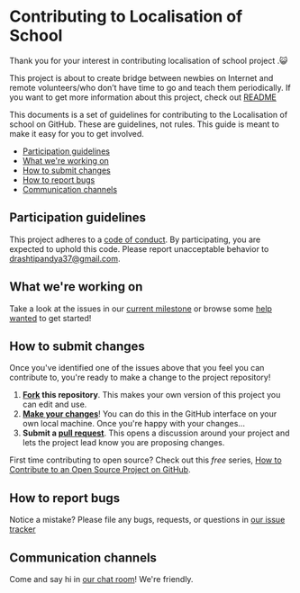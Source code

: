 # Contributing to Localisation of School

Thank you for your interest in contributing localisation of school project .:smiley_cat:

This project is about to create bridge between newbies on Internet and remote volunteers/who don’t have time to go and teach them periodically. If you want to get more information about this project, check out [README](README.md)

This documents is a set of guidelines for contributing to the Localisation of school on GitHub. These are guidelines, not rules. This guide is meant to make it easy for you to get involved.

* [Participation guidelines](#participation-guidelines)
* [What we're working on](#what-were-working-on)
* [How to submit changes](#how-to-submit-changes)
* [How to report bugs](#how-to-report-bugs)
* [Communication channels](#communication-channels)

## Participation guidelines

This project adheres to a [code of conduct](CODE_OF_CONDUCT.md). By participating, you are expected to uphold this code. Please report unacceptable behavior to drashtipandya37@gmail.com.

## What we're working on

Take a look at the issues in our [current milestone](https://github.com/drashti4/localisationofschool/issues) or browse some [help wanted](https://github.com/mozilla/open-leadership-training-series/labels/good%20first%20bug) to get started!

## How to submit changes

Once you've identified one of the issues above that you feel you can contribute to, you're ready to make a change to the project repository!

1. **[Fork](https://help.github.com/articles/fork-a-repo/) this repository**. This makes your own version of this project you can edit and use.
2. **[Make your changes](https://guides.github.com/activities/forking/#making-changes)**! You can do this in the GitHub interface on your own local machine. Once you're happy with your changes...
3. **Submit a [pull request](https://help.github.com/articles/proposing-changes-to-a-project-with-pull-requests/)**. This opens a discussion around your project and lets the project lead know you are proposing changes.

First time contributing to open source? Check out this *free* series, [How to Contribute to an Open Source Project on GitHub](https://egghead.io/series/how-to-contribute-to-an-open-source-project-on-github).

## How to report bugs

Notice a mistake? Please file any bugs, requests, or questions in [our issue tracker](https://github.com/drashti4/localisationofschool/issues)

## Communication channels

Come and say hi in [our chat room](https://gitter.im/Open-Leadership-Localisation-of-School/Lobby)! We're friendly.
